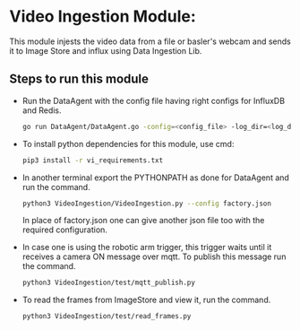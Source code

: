 # Video Ingestion Module:
This module injests the video data from a file or basler's webcam and sends it to Image Store and influx using Data Ingestion Lib.

## Steps to run this module

* Run the DataAgent with the config file having right configs for InfluxDB and Redis.
  
  ```sh
  go run DataAgent/DataAgent.go -config=<config_file> -log_dir=<log_dir>
  ```
  
* To install python dependencies for this module, use cmd:
  
  ```sh
  pip3 install -r vi_requirements.txt
  ```

* In another terminal export the PYTHONPATH as done for DataAgent and run the command.
  
  ```sh
  python3 VideoIngestion/VideoIngestion.py --config factory.json
  ```
  
  In place of factory.json one can give another json file too with the required configuration.

* In case one is using the robotic arm trigger, this trigger waits until it receives a camera ON message over mqtt. To publish this message run the command.
  
  ```sh
  python3 VideoIngestion/test/mqtt_publish.py
  ```

* To read the frames from ImageStore and view it, run the command.
  
  ```sh
  python3 VideoIngestion/test/read_frames.py
  ```

